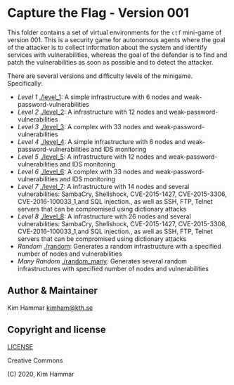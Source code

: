 # Capture the Flag - Version 001

This folder contains a set of virtual environments for the `ctf` mini-game of version 001. 
This is a security game for autonomous agents where the goal of the attacker is to collect information about the system
and identify services with vulnerabilities, whereas the goal of the defender is to find and patch the vulnerabilities
as soon as possible and to detect the attacker.

There are several versions and difficulty levels of the minigame. Specifically:

- *Level 1* [./level_1](./level_1): A simple infrastructure with 6 nodes and weak-password-vulnerabilities
- *Level 2* [./level_2](./level_2): A infrastructure with 12 nodes and weak-password-vulnerabilities
- *Level 3* [./level_3](./level_3): A complex with 33 nodes and weak-password-vulnerabilities
- *Level 4* [./level_4](./level_4): A simple infrastructure with 6 nodes and weak-password-vulnerabilities and IDS monitoring
- *Level 5* [./level_5](./level_5): A infrastructure with 12 nodes and weak-password-vulnerabilities and IDS monitoring
- *Level 6* [./level_6](./level_6): A complex with 33 nodes and weak-password-vulnerabilities and IDS monitoring
- *Level 7* [./level_7](./level_7): A infrastructure with 14 nodes and several vulnerabilities: SambaCry, Shellshock, CVE-2015-1427, CVE-2015-3306, CVE-2016-100033_1,and SQL injection., as well as SSH, FTP, Telnet servers that can be compromised using dictionary attacks
- *Level 8* [./level_8](./level_8): A infrastructure with 26 nodes and several vulnerabilities: SambaCry, Shellshock, CVE-2015-1427, CVE-2015-3306, CVE-2016-100033_1,and SQL injection., as well as SSH, FTP, Telnet servers that can be compromised using dictionary attacks
- *Random* [./random](./random): Generates a random infrastructure with a specified number of nodes and vulnerabilities
- *Many Random* [./random_many](./random_many): Generates several random infrastructures with specified number of nodes and vulnerabilities                          
    
  
## Author & Maintainer

Kim Hammar <kimham@kth.se>

## Copyright and license

[LICENSE](../../../../../LICENSE.md)

Creative Commons

(C) 2020, Kim Hammar